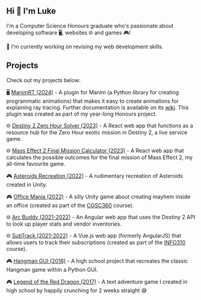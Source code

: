 ## Hi 👋 I'm Luke

I'm a Computer Science Honours graduate who's passionate about developing software 🖥️, websites 🌐 and games 🎮!

🤔 I'm currently working on revising my web development skills.

## Projects

Check out my projects below:

🖥️ [ManimRT (2024)](https://github.com/62firelight/manimRT-490) - A plugin for Manim (a Python library for creating programmatic animations) that makes it easy to create animations for explaining ray tracing. Further documentation is available on its [wiki](https://github.com/62firelight/manimRT-490/wiki). This plugin was created as part of my year-long Honours project.

🌐 [Destiny 2 Zero Hour Solver (2023)](https://github.com/62firelight/d2-zero-hour-solver)  - A React web app that functions as a resource hub for the Zero Hour exotic mission in Destiny 2, a live service game.

🌐 [Mass Effect 2 Final Mission Calculator (2023)](https://github.com/62firelight/ME2FMC) - A React web app that calculates the possible outcomes for the final mission of Mass Effect 2, my all-time favourite game.

🎮 [Asteroids Recreation (2022)](https://github.com/62firelight/AsteroidsRecreation) - A rudimentary recreation of Asteroids created in Unity.

🎮 [Office Mania (2022)](https://github.com/62firelight/OfficeMania) - A silly Unity game about creating mayhem inside an office (created as part of the [COSC360](https://cosc360.otago.ac.nz/) course).

🌐 [Arc Buddy (2021-2022)](https://github.com/62firelight/ArcBuddy-349) - An Angular web app that uses the Destiny 2 API to look up player stats and vendor inventories.

🌐 [SubTrack (2021-2022)](https://github.com/62firelight/SubTrack) - A Vue.js web app (formerly AngularJS) that allows users to track their subscriptions (created as part of the [INFO310](https://www.otago.ac.nz/courses/papers?papercode=INFO310) course).

🎮 [Hangman GUI (2018)](https://github.com/62firelight/hangman-python) - A high school project that recreates the classic Hangman game within a Python GUI.

🎮 [Legend of the Red Dragon (2017)](https://github.com/62firelight/adventure-game-python) - A text adventure game I created in high school by happily crunching for 2 weeks straight 😅

<!--
**62firelight/62firelight** is a ✨ _special_ ✨ repository because its `README.md` (this file) appears on your GitHub profile.

Here are some ideas to get you started:

- 🔭 I’m currently working on ...
- 🌱 I’m currently learning ...
- 👯 I’m looking to collaborate on ...
- 🤔 I’m looking for help with ...
- 💬 Ask me about ...
- 📫 How to reach me: ...
- 😄 Pronouns: ...
- ⚡ Fun fact: ...
-->
